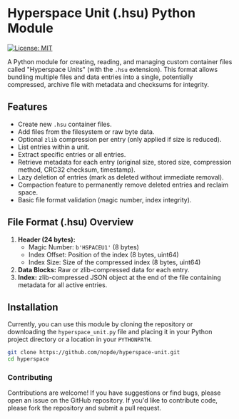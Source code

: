 # Hyperspace Unit (.hsu) Python Module

[![License: MIT](https://img.shields.io/badge/License-MIT-yellow.svg)](https://opensource.org/licenses/MIT)

A Python module for creating, reading, and managing custom container files called "Hyperspace Units" (with the `.hsu` extension). This format allows bundling multiple files and data entries into a single, potentially compressed, archive file with metadata and checksums for integrity.

## Features

* Create new `.hsu` container files.
* Add files from the filesystem or raw byte data.
* Optional `zlib` compression per entry (only applied if size is reduced).
* List entries within a unit.
* Extract specific entries or all entries.
* Retrieve metadata for each entry (original size, stored size, compression method, CRC32 checksum, timestamp).
* Lazy deletion of entries (mark as deleted without immediate removal).
* Compaction feature to permanently remove deleted entries and reclaim space.
* Basic file format validation (magic number, index integrity).

## File Format (.hsu) Overview

1.  **Header (24 bytes):**
    * Magic Number: `b'HSPACEU1'` (8 bytes)
    * Index Offset: Position of the index (8 bytes, uint64)
    * Index Size: Size of the compressed index (8 bytes, uint64)
2.  **Data Blocks:** Raw or zlib-compressed data for each entry.
3.  **Index:** zlib-compressed JSON object at the end of the file containing metadata for all active entries.

## Installation

Currently, you can use this module by cloning the repository or downloading the `hyperspace_unit.py` file and placing it in your Python project directory or a location in your `PYTHONPATH`.

```bash
git clone https://github.com/nopde/hyperspace-unit.git
cd hyperspace
```

### Contributing

Contributions are welcome! If you have suggestions or find bugs, please open an issue on the GitHub repository. If you'd like to contribute code, please fork the repository and submit a pull request.